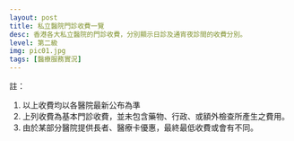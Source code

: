 ```yaml
---
layout: post
title: 私立醫院門診收費一覽
desc: 香港各大私立醫院的門診收費，分別顯示日診及通宵夜診間的收費分別。
level: 第二級
img: pic01.jpg
tags: [醫療服務實況]
---
```

<div id="highcharts"></div>

註：

1. 以上收費均以各醫院最新公布為準
2. 上列收費為基本門診收費，並未包含藥物、行政、或額外檢查所產生之費用。
3. 由於某部分醫院提供長者、醫療卡優惠，最終最低收費或會有不同。

<script>
  (function() {
    var files = ["https://code.highcharts.com/stock/highstock.js", "https://code.highcharts.com/modules/data.js", "https://code.highcharts.com/highcharts-more.js", "https://code.highcharts.com/modules/exporting.js", "https://code.highcharts.com/modules/annotations.js"],
        loaded = 0;
    if (typeof window["HighchartsEditor"] === "undefined") {
        window.HighchartsEditor = {
            ondone: [cl],
            hasWrapped: false,
            hasLoaded: false
        };
        include(files[0]);
    } else {
        if (window.HighchartsEditor.hasLoaded) {
            cl();
        } else {
            window.HighchartsEditor.ondone.push(cl);
        }
    }

    function isScriptAlreadyIncluded(src) {
        var scripts = document.getElementsByTagName("script");
        for (var i = 0; i < scripts.length; i++) {
            if (scripts[i].hasAttribute("src")) {
                if ((scripts[i].getAttribute("src") || "").indexOf(src) >= 0 || (scripts[i].getAttribute("src") === "http://code.highcharts.com/highcharts.js" && src === "https://code.highcharts.com/stock/highstock.js")) {
                    return true;
                }
            }
        }
        return false;
    }

    function check() {
        if (loaded === files.length) {
            for (var i = 0; i < window.HighchartsEditor.ondone.length; i++) {
                try {
                    window.HighchartsEditor.ondone[i]();
                } catch (e) {
                    console.error(e);
                }
            }
            window.HighchartsEditor.hasLoaded = true;
        }
    }

    function include(script) {
        function next() {
            ++loaded;
            if (loaded < files.length) {
                include(files[loaded]);
            }
            check();
        }
        if (isScriptAlreadyIncluded(script)) {
            return next();
        }
        var sc = document.createElement("script");
        sc.src = script;
        sc.type = "text/javascript";
        sc.onload = function() {
            next();
        };
        document.head.appendChild(sc);
    }

    function each(a, fn) {
        if (typeof a.forEach !== "undefined") {
            a.forEach(fn);
        } else {
            for (var i = 0; i < a.length; i++) {
                if (fn) {
                    fn(a[i]);
                }
            }
        }
    }
    var inc = {},
        incl = [];
    each(document.querySelectorAll("script"), function(t) {
        inc[t.src.substr(0, t.src.indexOf("?"))] = 1;
    });
    
    var raw = {{ site.data.PRIVATEOPDPRICE | jsonify }};

    function cl() {
        if (typeof window["Highcharts"] !== "undefined") {
            var options = {
                "chart": {
                    "type": "columnrange",
                    "inverted": true,
                    "polar": false
                },
                exporting: { enabled: false },
                "plotOptions": {
                    "series": {
                        "animation": false,
                        "minPointLength": 5,
                        "lineWidth": 5,
                        "dataLabels": {
                            "enabled": true,
                            "style": {
                                "color": "contrast",
                                "fontSize": "11px",
                                "fontWeight": "",
                                "textOutline": "1px 1px contrast"
                            }
                        }
                    }
                },
                "title": {
                    "text": ""
                },
                "subtitle": {
                    "text": ""
                },
                "exporting": {},
                "credits": {
                    "enabled": false
                },
                "tooltip": {
                    "shared": true
                },
                "data": {
                  "rows": raw
                }
            };
            var chart = new Highcharts.Chart("highcharts", options);
            console.log(chart);
        }
    }
    console.log(series);

})();
</script>
